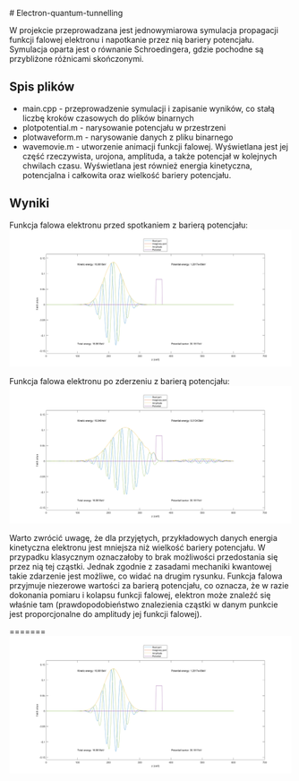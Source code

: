 ﻿﻿# Electron-quantum-tunnelling

W projekcie przeprowadzana jest jednowymiarowa symulacja propagacji funkcji falowej elektronu i napotkanie przez nią bariery potencjału. Symulacja oparta jest o równanie Schroedingera, gdzie pochodne są przybliżone różnicami skończonymi.

## Spis plików
-  main.cpp - przeprowadzenie symulacji i zapisanie wyników, co stałą liczbę kroków czasowych do plików binarnych
- plotpotential.m - narysowanie potencjału w przestrzeni
- plotwaveform.m - narysowanie danych z pliku binarnego
- wavemovie.m - utworzenie animacji funkcji falowej. Wyświetlana jest jej część rzeczywista, urojona, amplituda, a także potencjał w kolejnych chwilach czasu. Wyświetlana jest również energia kinetyczna, potencjalna i całkowita oraz wielkość bariery potencjału.


## Wyniki
Funkcja falowa elektronu przed spotkaniem z barierą potencjału: 
![Funkcja falowa elektronu przed spotkaniem z barierą potencjału](images/before_barrier.png)

Funkcja falowa elektronu po zderzeniu z barierą potencjału: 
![Funkcja falowa elektronu po zderzeniu z barierą potencjału](images/after_barrier.png)

Warto zwrócić uwagę, że dla przyjętych, przykładowych danych energia kinetyczna elektronu jest mniejsza niż wielkość bariery potencjału. W przypadku klasycznym oznaczałoby to brak możliwości przedostania się przez nią tej cząstki. Jednak zgodnie z zasadami mechaniki kwantowej takie zdarzenie jest możliwe, co widać na drugim rysunku. Funkcja falowa przyjmuje niezerowe wartości za barierą potencjału, co oznacza, że w razie dokonania pomiaru i kolapsu funkcji falowej, elektron może znaleźć się właśnie tam (prawdopodobieństwo znalezienia cząstki w danym punkcie jest proporcjonalne do amplitudy jej funkcji falowej).  


=======
![Funkcja falowa elektronu przed spotkaniem z barierą potencjału](images/before_barrier.png)


